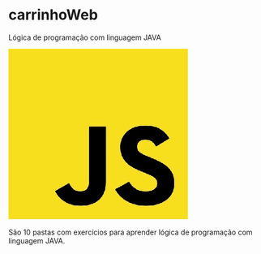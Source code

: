 # carrinhoWeb
Lógica de programação com linguagem JAVA

![imagem logo aprendizado de lógica de progração](https://github.com/LeeoLima/carrinhoWeb/blob/main/Java.jpg)

São 10 pastas com exercícios para aprender lógica de programação com linguagem JAVA.
